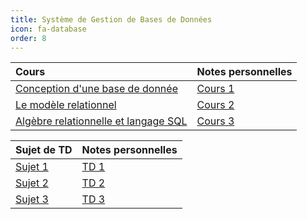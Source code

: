 ```yaml
---
title: Système de Gestion de Bases de Données 
icon: fa-database
order: 8
---
```


| Cours                                  | Notes personnelles |
| :--                                    | :--                |
| [Conception d'une base de donnée]      | [Cours 1]          |
| [Le modèle relationnel]                | [Cours 2]          |
| [Algèbre relationnelle et langage SQL] | [Cours 3]          |

| Sujet de TD     | Notes personnelles |
| :--       | :--                |
| [Sujet 1] | [TD 1]             |
| [Sujet 2] | [TD 2]             |
| [Sujet 3] | [TD 3]             |


[Conception d'une base de donnée]: https://moodle.bordeaux-inp.fr/mod/resource/view.php?id=47001

[Le modèle relationnel]:https://moodle.bordeaux-inp.fr/mod/resource/view.php?id=48120

[Algèbre relationnelle et langage SQL]:https://moodle.bordeaux-inp.fr/mod/resource/view.php?id=40788

[Cours 1]:/assets/md/bdd/cours1
[Cours 2]:/assets/md/bdd/cours2
[Cours 3]:/assets/md/bdd/cours3

[Sujet 1]:https://moodle.bordeaux-inp.fr/pluginfile.php/49008/mod_resource/content/3/td1.pdf
[Sujet 2]:https://moodle.bordeaux-inp.fr/pluginfile.php/49009/mod_resource/content/1/td2.pdf
[Sujet 3]:https://moodle.bordeaux-inp.fr/pluginfile.php/49010/mod_resource/content/2/td3.pdf
[TD 1]:/assets/md/bdd/td1
[TD 2]:/assets/md/bdd/td2
[TD 3]:/assets/md/bdd/td3
